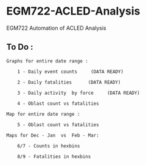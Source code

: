 # EGM722-ACLED-Analysis
 
 EGM722 Automation of ACLED Analysis

 ## To Do : 

    Graphs for entire date range : 

        1 - Daily event counts     (DATA READY)
            
        2 - Daily fatalities      (DATA READY)
            
        3 - Daily activity  by force     (DATA READY)
        
        4 - Oblast count vs fatalities  
            
    Map for entire date range : 
    
        5 - Oblast count vs fatalities 
            
    Maps for Dec - Jan  vs  Feb - Mar:

        6/7 - Counts in hexbins
            
        8/9 - Fatalities in hexbins